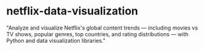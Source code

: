 # netflix-data-visualization
"Analyze and visualize Netflix's global content trends — including movies vs TV shows, popular genres, top countries, and rating distributions — with Python and data visualization libraries."
